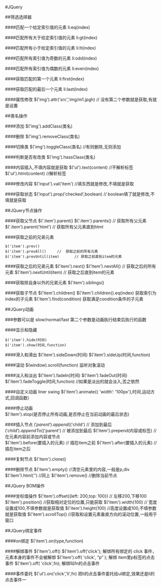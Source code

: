 #JQuery	

##筛选选择器

####匹配一个给定索引值的元素
	li:eq(index)

####匹配所有大于给定索引值的元素
	li:gt(index)

####匹配所有小于给定索引值的元素
	li:lt(index)

####匹配所有索引值为奇数的元素
	li:odd(index)

####匹配所有索引值为偶数的元素
	li:even(index)

####获取匹配的第一个元素
	li:first(index)

####获取匹配的最后一个元素
	li:last(index)

####属性修改
	$('img').attr('src','img/m1.jpgh) // 没有第二个参数就是获取,有就是设置

##类名操作

####添加
	$('img').addClass(类名)  

####删除
	$('img').removeClass(类名)	

####切换类
	$('img').toggleClass(类名)		//有则删除,无则添加

####判断是否有改类
	$('img').hassClass(类名)

####内容插入,不填内容就是获取
	$('ul').text(content)		//不解析标签
	$('ul').html(content)		//解析标签

####修改内容
	$('input').val('item')		//填东西就是修改,不填就是获取

####获取状态
	$('input').prop('checked',boolean)   //  boolean填了就是修改,不填就是获取 

##JQuery节点操作

####获取父节点
	$('.item').parent()
	$('.item').parents()		// 获取所有父元素
	$('.item').parent('html')			// 获取所有父元素直到html

####获取之前的兄弟元素

	$('item').prev()
	$('item').prevAll()		//  获取之前的所有元素
	$('item').prevUntil(item)		// 获取之前直到item的元素

####获取之后的兄弟元素
	$('item').next()
	$('item').nextAll()		//  获取之后的所有元素
	$('item').nextUntil(item)			// 获取之后直到item的元素

####获取除自身以外的兄弟元素
	$('item').siblings()

####获取子节点
	$('item').children()
	$('item').children().eq(index)		获取索引为index的子元素
	$('item').find(condition)    获取满足condition条件的子元素

##JQuery动画	 

###参数可以是 slow/normal/fast 第二个参数是动画执行结束后执行的函数

####显示和隐藏	

	$('item').hide(时间)
	$('item').show(时间,function)

####滑入和滑出
	$('item').sideDown(时间)
	$('item').sideUp(时间,function)


####滚动
	$(window).scroll(function) 监听对象滚动

####淡入和淡出
	$('item').fadeIn(时间)
	$('item').fadeOut(时间)
	$('item').fadeToggle(时间,function)  //如果是淡出的就会淡入,否之依然

####自定义动画	liner swing
	$('item').animate({ 'width’: '100px'},时间,运动方式,回调函数)

####停止动画  
	$('item').stop(是否停止所有动画,是否停止在当前动画的最后状态)

####插入节点
	$('parent').append($('child')		// 添加到最后
	$('child').appendTo($('parent')		// 被添加到最后
	$('item').prepend(内容或标签)		//在元素内容前添加内容或节点     
	$('item').before(要插入的元素)     	// 插在item之前
	$('item').after(要插入的元素)     	// 插在item之后

####复制节点
	$('item').clone()      

####删除节点
	$('item').empty()       //清空元素里的内容,一般是p,div
	$('item').html('')		//同上
	$('item').remove()		//删除当前节点


##JQuery BOM操作
	
####坐标值操作
	$('item').offset({left: 200,top: 100})    // 左移200,下移100
	$('item').position()		//获取相对定位的位置,只能获取
	$('item').width(100)		// 宽度设置成100,不填参数就是获取值
	$('item').height(100)		//高度设置成100,不填参数就是获取值
	$('item').scrollTop()		//获取和设置元素垂直方向的滚动位置,一般用于窗口

##JQuery绑定事件
	
####on绑定
	$('item').on(type,function)

####解绑事件
	$('item').off()
	$('item').off('click'); 解绑所有绑定的 click 事件，元素本身的事件不会被解绑
	$('item').off( 'click', “p” );	解绑	item里p标签的点击事件
	$('item').off( 'click',fn);		解绑叫fn的点击事件

####事件委托
	$('ul').on('click','li',fn) 把li的点击事件委托给ul绑定,效果还是li的点击事件一
	                                               